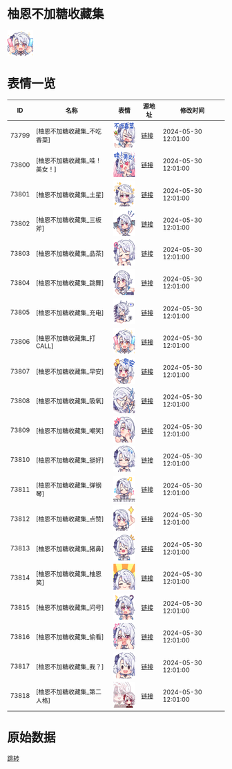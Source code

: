 # 柚恩不加糖收藏集

<img src="./cover.png" height="60" alt="cover" />

# 表情一览

|ID|名称|表情|源地址|修改时间|
|----|----|----|----|----|
|73799|[柚恩不加糖收藏集_不吃香菜]|<img src="./pic/073799_%5B柚恩不加糖收藏集_不吃香菜%5D.png" height="60" alt="不吃香菜"/>|[链接](https://i0.hdslb.com/bfs/garb/29ad7371b6f3e8cec7103989b235404af9466055.png)|2024-05-30 12:01:00|
|73800|[柚恩不加糖收藏集_哇！美女！]|<img src="./pic/073800_%5B柚恩不加糖收藏集_哇！美女！%5D.png" height="60" alt="哇！美女！"/>|[链接](https://i0.hdslb.com/bfs/garb/40b475ad8c59d761cfd66ca24351ba31459b3248.png)|2024-05-30 12:01:00|
|73801|[柚恩不加糖收藏集_土星]|<img src="./pic/073801_%5B柚恩不加糖收藏集_土星%5D.png" height="60" alt="土星"/>|[链接](https://i0.hdslb.com/bfs/garb/be5dc9a455f640e8d69acd6e2aaceed261579ef0.png)|2024-05-30 12:01:00|
|73802|[柚恩不加糖收藏集_三板斧]|<img src="./pic/073802_%5B柚恩不加糖收藏集_三板斧%5D.png" height="60" alt="三板斧"/>|[链接](https://i0.hdslb.com/bfs/garb/6b8300cc1256a97ccf5637f0cb47ab848f09e933.png)|2024-05-30 12:01:00|
|73803|[柚恩不加糖收藏集_品茶]|<img src="./pic/073803_%5B柚恩不加糖收藏集_品茶%5D.png" height="60" alt="品茶"/>|[链接](https://i0.hdslb.com/bfs/garb/920bbc92159b78d65831d3c8186f48209064cf64.png)|2024-05-30 12:01:00|
|73804|[柚恩不加糖收藏集_跳舞]|<img src="./pic/073804_%5B柚恩不加糖收藏集_跳舞%5D.png" height="60" alt="跳舞"/>|[链接](https://i0.hdslb.com/bfs/garb/012c197e372f15f201dc130cc881a459ede472e5.png)|2024-05-30 12:01:00|
|73805|[柚恩不加糖收藏集_充电]|<img src="./pic/073805_%5B柚恩不加糖收藏集_充电%5D.png" height="60" alt="充电"/>|[链接](https://i0.hdslb.com/bfs/garb/1b1f3307da036f428e2558538a112854524bb14d.png)|2024-05-30 12:01:00|
|73806|[柚恩不加糖收藏集_打CALL]|<img src="./pic/073806_%5B柚恩不加糖收藏集_打CALL%5D.png" height="60" alt="打CALL"/>|[链接](https://i0.hdslb.com/bfs/garb/af13da88436ea613aa93edb67773fdbb20dea21c.png)|2024-05-30 12:01:00|
|73807|[柚恩不加糖收藏集_早安]|<img src="./pic/073807_%5B柚恩不加糖收藏集_早安%5D.png" height="60" alt="早安"/>|[链接](https://i0.hdslb.com/bfs/garb/45fcdf93996e4df219f2886377d2deb1a15d0bdf.png)|2024-05-30 12:01:00|
|73808|[柚恩不加糖收藏集_吸氧]|<img src="./pic/073808_%5B柚恩不加糖收藏集_吸氧%5D.png" height="60" alt="吸氧"/>|[链接](https://i0.hdslb.com/bfs/garb/a2f12ca4ae1855322c16015e5cf276483ae42e60.png)|2024-05-30 12:01:00|
|73809|[柚恩不加糖收藏集_嘲笑]|<img src="./pic/073809_%5B柚恩不加糖收藏集_嘲笑%5D.png" height="60" alt="嘲笑"/>|[链接](https://i0.hdslb.com/bfs/garb/f8c24de995300d50af20d168162cb7d0e10252b6.png)|2024-05-30 12:01:00|
|73810|[柚恩不加糖收藏集_挺好]|<img src="./pic/073810_%5B柚恩不加糖收藏集_挺好%5D.png" height="60" alt="挺好"/>|[链接](https://i0.hdslb.com/bfs/garb/2c5b90ac9bf106651ad104b94e677f5ca6d4a01f.png)|2024-05-30 12:01:00|
|73811|[柚恩不加糖收藏集_弹钢琴]|<img src="./pic/073811_%5B柚恩不加糖收藏集_弹钢琴%5D.png" height="60" alt="弹钢琴"/>|[链接](https://i0.hdslb.com/bfs/garb/09e1ca001418ca52159795ec9a40d416d87e32ce.png)|2024-05-30 12:01:00|
|73812|[柚恩不加糖收藏集_点赞]|<img src="./pic/073812_%5B柚恩不加糖收藏集_点赞%5D.png" height="60" alt="点赞"/>|[链接](https://i0.hdslb.com/bfs/garb/c05441d325c5d539cab5124cb412e94750512cfa.png)|2024-05-30 12:01:00|
|73813|[柚恩不加糖收藏集_猪鼻]|<img src="./pic/073813_%5B柚恩不加糖收藏集_猪鼻%5D.png" height="60" alt="猪鼻"/>|[链接](https://i0.hdslb.com/bfs/garb/ad10b15167b254f226efdadfe0f911c52e70a193.png)|2024-05-30 12:01:00|
|73814|[柚恩不加糖收藏集_柚恩笑]|<img src="./pic/073814_%5B柚恩不加糖收藏集_柚恩笑%5D.png" height="60" alt="柚恩笑"/>|[链接](https://i0.hdslb.com/bfs/garb/471674942d982dd0a87b0c4eabc55deddb1c7e73.png)|2024-05-30 12:01:00|
|73815|[柚恩不加糖收藏集_问号]|<img src="./pic/073815_%5B柚恩不加糖收藏集_问号%5D.png" height="60" alt="问号"/>|[链接](https://i0.hdslb.com/bfs/garb/05e25b0f3903580bb30f6629812d92611338c57e.png)|2024-05-30 12:01:00|
|73816|[柚恩不加糖收藏集_偷看]|<img src="./pic/073816_%5B柚恩不加糖收藏集_偷看%5D.png" height="60" alt="偷看"/>|[链接](https://i0.hdslb.com/bfs/garb/e14002da3081a336219965d53dd2f82d8c869ff5.png)|2024-05-30 12:01:00|
|73817|[柚恩不加糖收藏集_我？]|<img src="./pic/073817_%5B柚恩不加糖收藏集_我？%5D.png" height="60" alt="我？"/>|[链接](https://i0.hdslb.com/bfs/garb/94fbe2e6f2c09a523a31621a75f4c2db58df3148.png)|2024-05-30 12:01:00|
|73818|[柚恩不加糖收藏集_第二人格]|<img src="./pic/073818_%5B柚恩不加糖收藏集_第二人格%5D.png" height="60" alt="第二人格"/>|[链接](https://i0.hdslb.com/bfs/garb/9e78f3fc24df05dcc117bed7d058931002631701.png)|2024-05-30 12:01:00|

# 原始数据

[跳转](./raw.json)


